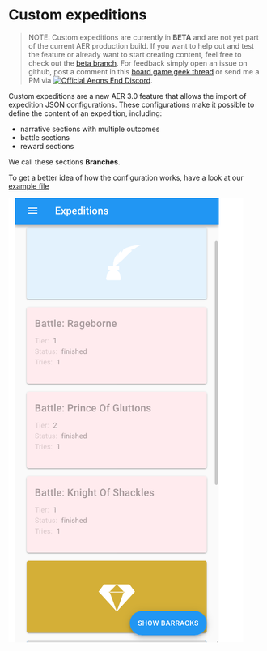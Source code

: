 # Custom expeditions

> NOTE: Custom expeditions are currently in **BETA** and are not yet part of the current AER production build.
> If you want to help out and test the feature or already want to start creating content, feel free to check out
> the [beta branch](https://5e906d04bf62a2a3ffe08039--aer.netlify.com/).
> For feedback simply open an issue on github, post a comment in this [board game geek thread](https://boardgamegeek.com/thread/2404906/article/34504340#34504340) or send me a PM via [![Official Aeons End Discord](https://img.shields.io/badge/AE%20Discord-https%3A%2F%2Fdiscord.gg%2FPvjcfPt-%237289DA.svg?style=flat-squar)](https://discord.gg/PvjcfPt).

Custom expeditions are a new AER 3.0 feature that allows the import of expedition JSON configurations. These configurations make it possible to define the content of an expedition, including:

- narrative sections with multiple outcomes
- battle sections
- reward sections

We call these sections **Branches**.

To get a better idea of how the configuration works, have a look at our
[example file](./Example)

![Preview](./expeditions-preview.png)
